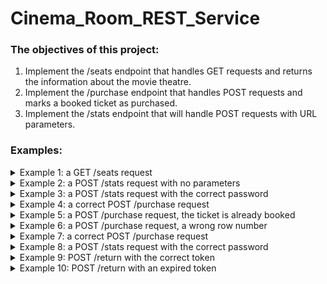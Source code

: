 # Cinema_Room_REST_Service
### The objectives of this project:
1. Implement the /seats endpoint that handles GET requests and returns the information about the movie theatre.
2. Implement the /purchase endpoint that handles POST requests and marks a booked ticket as purchased.
3. Implement the /stats endpoint that will handle POST requests with URL parameters.
### Examples:
<details>
<summary>Example 1: a GET /seats request</summary>

![](https://user-images.githubusercontent.com/90090114/175533445-9ad0d78a-bd48-4a60-b252-5980df7dc7bd.png)
</details>
<details>
<summary>Example 2: a POST /stats request with no parameters</summary>

![](https://user-images.githubusercontent.com/90090114/175541436-5e8be16c-9cce-4c7e-a290-437577a266cc.png)
</details>
<details>
<summary>Example 3: a POST /stats request with the correct password</summary>

![](https://user-images.githubusercontent.com/90090114/175542014-f122d40f-b402-4865-9ffc-0958eed028c8.png)
>- current_income — shows the total income of sold tickets.
>- number_of_available_seats — shows how many seats are available.
>- number_of_purchased_tickets — shows how many tickets were purchased.
</details>
<details>
<summary>Example 4: a correct POST /purchase request</summary>

![](https://user-images.githubusercontent.com/90090114/175540937-1d80cfee-edc1-4af8-a201-7ed779fdee4a.png)
</details>
<details>
<summary>Example 5: a POST /purchase request, the ticket is already booked</summary>

![](https://user-images.githubusercontent.com/90090114/175541046-06873642-5947-4a0a-bc70-fb27fdc93602.png)
</details>
<details>
<summary>Example 6: a POST /purchase request, a wrong row number</summary>

![](https://user-images.githubusercontent.com/90090114/175541199-ffb85819-9f57-4827-88bd-1163e967b624.png)
</details>
<details>
<summary>Example 7: a correct POST /purchase request</summary>

![](https://user-images.githubusercontent.com/90090114/175541346-b19a12d6-def0-4be8-bca6-218824d9d257.png)
</details>
<details>
<summary>Example 8: a POST /stats request with the correct password</summary>

![](https://user-images.githubusercontent.com/90090114/175541579-57f6a835-252f-400f-b211-1909956a80aa.png)
</details>
<details>
<summary>Example 9: POST /return with the correct token</summary>

![](https://user-images.githubusercontent.com/90090114/175541661-9188dabb-7db1-4812-9e48-5f6246180c0f.png)
</details>
<details>
<summary>Example 10: POST /return with an expired token</summary>

![](https://user-images.githubusercontent.com/90090114/175541718-6c74e07f-a902-4b2e-bf71-7e5d00083bd4.png)
</details>
